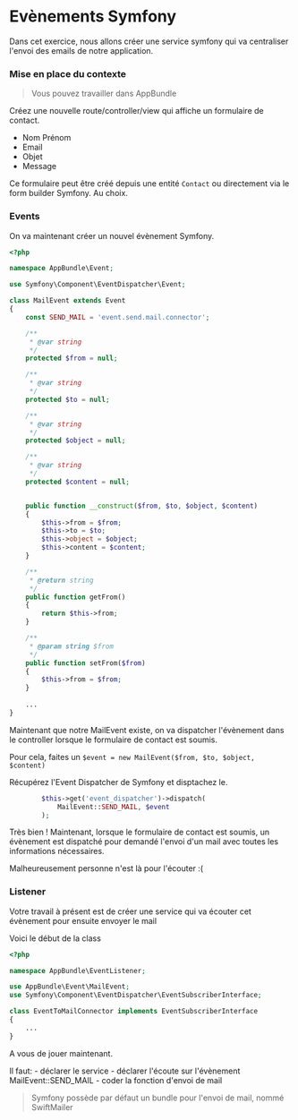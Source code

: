 # Evènements Symfony

Dans cet exercice, nous allons créer une service symfony qui va centraliser l'envoi
des emails de notre application. 


### Mise en place du contexte

> Vous pouvez travailler dans AppBundle

Créez une nouvelle route/controller/view qui affiche un formulaire de contact.

- Nom Prénom
- Email
- Objet
- Message

Ce formulaire peut être créé depuis une entité `Contact` ou directement via le form builder Symfony. Au choix.


### Events

On va maintenant créer un nouvel évènement Symfony.

```php
<?php

namespace AppBundle\Event;

use Symfony\Component\EventDispatcher\Event;

class MailEvent extends Event
{
    const SEND_MAIL = 'event.send.mail.connector';

    /**
     * @var string
     */
    protected $from = null;

    /**
     * @var string
     */
    protected $to = null;

    /**
     * @var string
     */
    protected $object = null;

    /**
     * @var string
     */
    protected $content = null;


    public function __construct($from, $to, $object, $content)
    {
        $this->from = $from;
        $this->to = $to;
        $this->object = $object;
        $this->content = $content;
    }

    /**
     * @return string
     */
    public function getFrom()
    {
        return $this->from;
    }

    /**
     * @param string $from
     */
    public function setFrom($from)
    {
        $this->from = $from;
    }
    
    ...
}
```

Maintenant que notre MailEvent existe, on va dispatcher l'évènement dans le controller lorsque le formulaire de contact est soumis.

Pour cela, faites un `$event = new MailEvent($from, $to, $object, $content)` 

Récupérez l'Event Dispatcher de Symfony et disptachez le.

```php
        $this->get('event_dispatcher')->dispatch(
            MailEvent::SEND_MAIL, $event
        );
```

Très bien ! Maintenant, lorsque le formulaire de contact est soumis, un évènement est dispatché
pour demandé l'envoi d'un mail avec toutes les informations nécessaires.

Malheureusement personne n'est là pour l'écouter :(


### Listener

Votre travail à présent est de créer une service qui va écouter cet évènement pour ensuite envoyer le mail

Voici le début de la class

```php
<?php

namespace AppBundle\EventListener;

use AppBundle\Event\MailEvent;
use Symfony\Component\EventDispatcher\EventSubscriberInterface;

class EventToMailConnector implements EventSubscriberInterface
{
    ...
}

```

A vous de jouer maintenant.

Il faut:
    - déclarer le service
    - déclarer l'écoute sur l'évènement MailEvent::SEND_MAIL
    - coder la fonction d'envoi de mail


> Symfony possède par défaut un bundle pour l'envoi de mail, nommé SwiftMailer
